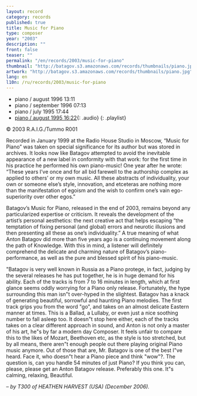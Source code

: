 ```yaml
---
layout: record
category: records
published: true
title: Music for Piano
type: composer
year: "2003"
description: ""
front: false
teaser: ""
permalink: "/en/records/2003/music-for-piano"
thumbnail: "http://batagov.s3.amazonaws.com/records/thumbnails/piano.jpg"
artwork: "http://batagov.s3.amazonaws.com/records/thumbnails/piano.jpg"
lang: en
l10n: /ru/records/2003/music-for-piano
---
```


- piano / august 1996 13:11	 
- piano / september 1996 07:13	 
- piano / july 1995	17:44	 
- [piano / august 1995 16:22](http://batagov.s3.amazonaws.com/records/sounds/piano_aug95.mp3){: .audio}
{: .playlist}   

© 2003 R.A.I.G./Tummo R001    

Recorded in January 1999 at the Radio House Studio in Moscow, “Music for Piano” was taken on special significance for its author but was stored in archives. It looks now like Batagov attempted to avoid the inevitable appearance of a new label in conformity with that work: for the first time in his practice he performed his own piano-music! One year after he wrote: “These years I’ve once and for all bid farewell to the authorship complex as applied to others’ or my own music. All these abstracts of individuality, your own or someone else’s style, innovation, and etceteras are nothing more than the manifestation of egoism and the wish to confirm one’s vain ego-superiority over other egos.”  

Batagov’s Music for Piano, released in the end of 2003, remains beyond any particularized expertise or criticism. It reveals the development of the artist’s personal aesthetics: the next creative act that helps escaping “the temptation of fixing personal (and global) errors and neurotic illusions and then presenting all these as one’s individuality.” A true meaning of what Anton Batagov did more than five years ago is a continuing movement along the path of Knowledge. With this in mind, a listener will definitely comprehend the delicate and charming nature of Batagov’s piano-performance, as well as the pure and blessed spirit of his piano-music.  

"Batagov is very well known in Russia as a Piano protege, in fact, judging by the several releases he has put together, he is in huge demand for his ability. Each of the tracks is from 7 to 16 minutes in length, which at first glance seems oddly worrying for a Piano only release. Fortunately, the hype surrounding this man isn"t over-hyped in the slightest. Batagov has a knack of generating beautiful, sorrowful and haunting Piano melodies. The first track grips you from the word "go", and takes on an almost delicate Eastern manner at times. This is a Ballad, a Lullaby, or even just a nice soothing number to fall asleep too. It doesn"t stop here either, each of the tracks takes on a clear different approach in sound, and Anton is not only a master of his art, he"s by far a modern day Composer. It feels unfair to compare this to the likes of Mozart, Beethoven etc, as the style is too stretched, but by all means, there aren"t enough people out there playing original Piano music anymore. Out of those that are, Mr. Batagov is one of the best I"ve heard. Face it, who doesn"t hear a Piano piece and think "wow"?. The question is, can you handle 54 minutes of just Piano? If you think you can, please, please get an Anton Batagov release. Preferably this one. It"s calming, relaxing, Beautiful.  

_– by T300 of HEATHEN HARVEST (USA) (December 2006)._